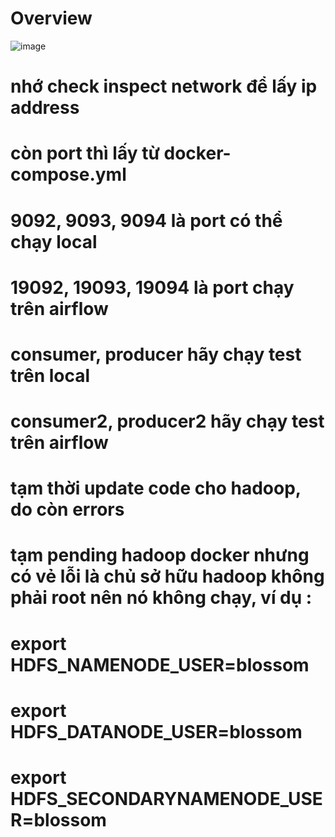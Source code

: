 # Overview

![image](https://github.com/dogukannulu/airflow_kafka_cassandra_mongodb/assets/91257958/b5ffd185-e046-43cc-ace6-cb7c4069d95f)

# nhớ check inspect network để lấy ip address
# còn port thì lấy từ docker-compose.yml
# 9092, 9093, 9094 là port có thể  chạy local
# 19092, 19093, 19094 là port chạy trên airflow
# consumer, producer hãy chạy test trên local
# consumer2, producer2 hãy chạy test trên airflow

# tạm thời update code cho hadoop, do còn errors
# tạm pending hadoop docker nhưng có vẻ lỗi là chủ sở hữu hadoop không phải root nên nó không chạy, ví dụ : 

#	export HDFS_NAMENODE_USER=blossom
#	export HDFS_DATANODE_USER=blossom
#	export HDFS_SECONDARYNAMENODE_USER=blossom

# 

